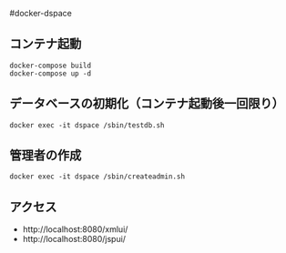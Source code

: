 #docker-dspace

## コンテナ起動

```
docker-compose build
docker-compose up -d
```

## データベースの初期化（コンテナ起動後一回限り） 

```
docker exec -it dspace /sbin/testdb.sh
```

## 管理者の作成

```
docker exec -it dspace /sbin/createadmin.sh
```

## アクセス

- http://localhost:8080/xmlui/
- http://localhost:8080/jspui/

